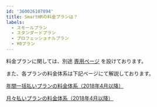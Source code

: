 ```yaml
---
id: '360026107894'
title: SmartHRの料金プランは？
labels:
  - スモールプラン
  - スタンダードプラン
  - プロフェッショナルプラン
  - ¥0プラン
---
```

料金プランに関しては、別途 [専用ページ](https://smarthr.jp/pricing) を設けております。

また、各プランの料金体系は下記ページにて解説しております。

[年間一括払いプランの料金体系（2018年4月以降）](https://knowledge.smarthr.jp/hc/ja/articles/360026105474)

[月々払いプランの料金体系（2018年4月以降）](https://knowledge.smarthr.jp/hc/ja/articles/360026105454)
